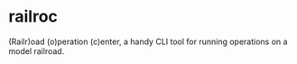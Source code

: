 # railroc
(Railr)oad (o)peration (c)enter, a handy CLI tool for running operations on a model railroad.
